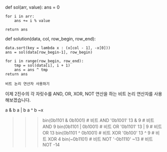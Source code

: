 def sol(arr, value):
    ans = 0
    
    for i in arr:
        ans += i % value
    
    return ans

def solution(data, col, row_begin, row_end):
    
    data.sort(key = lambda x : (x[col - 1], -x[0]))
    ans = sol(data[row_begin-1], row_begin) 
    
    for i in range(row_begin, row_end):
        tmp = sol(data[i], i + 1)
        ans = ans ^ tmp
    return ans

    비트 논리 연산자 사용하기
이제 2진수의 각 자릿수를 AND, OR, XOR, NOT 연산을 하는 비트 논리 연산자를 사용해보겠습니다.

a & b
a | b
a ^ b
~x
>>> bin(0b1101 & 0b1001)    # 비트 AND
'0b1001'
>>> 13 & 9                  # 비트 AND
9
>>> bin(0b1101 | 0b1001)    # 비트 OR
'0b1101'
>>> 13 | 9                  # 비트 OR
13
>>> bin(0b1101 ^ 0b1001)    # 비트 XOR
'0b100'
>>> 13 ^ 9                  # 비트 XOR
4
>>> bin(~0b1101)            # 비트 NOT
'-0b1110'
>>> ~13                     # 비트 NOT
-14
